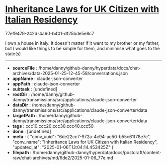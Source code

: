 # [Inheritance Laws for UK Citizen with Italian Residency](https://claude.ai/chat/6de22cc7-972a-4c94-ac50-b55c61f78e7c)

77ef9479-242d-4a60-b401-df25bde5e8c7

I own a house in Italy. It doesn't matter if it went to my brother or my father, but I would like things to be simple for them, and minimise what goes to the state(s)

---

* **sourceFile** : /home/danny/github-danny/hyperdata/docs/chat-archives/data-2025-01-25-12-45-58/conversations.json
* **appName** : claude-json-converter
* **appPath** : claude-json-converter
* **subtask** : [undefined]
* **rootDir** : /home/danny/github-danny/transmissions/src/applications/claude-json-converter
* **dataDir** : /home/danny/github-danny/transmissions/src/applications/claude-json-converter/data
* **targetPath** : /home/danny/github-danny/transmissions/src/applications/claude-json-converter/data
* **tags** : ccc10.ccc20.ccc30.ccc40.ccc50
* **done** : [undefined]
* **meta** : {
  "conv_uuid": "6de22cc7-972a-4c94-ac50-b55c61f78e7c",
  "conv_name": "Inheritance Laws for UK Citizen with Italian Residency",
  "updated_at": "2025-01-06T13:04:14.453425Z"
}
* **filepath** : /home/danny/github-danny/hyperdata/docs/postcraft/content-raw/chat-archives/md/6de2/2025-01-06_77e.md